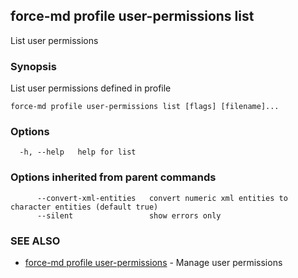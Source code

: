 ## force-md profile user-permissions list

List user permissions

### Synopsis

List user permissions defined in profile

```
force-md profile user-permissions list [flags] [filename]...
```

### Options

```
  -h, --help   help for list
```

### Options inherited from parent commands

```
      --convert-xml-entities   convert numeric xml entities to character entities (default true)
      --silent                 show errors only
```

### SEE ALSO

* [force-md profile user-permissions](force-md_profile_user-permissions.md)	 - Manage user permissions

